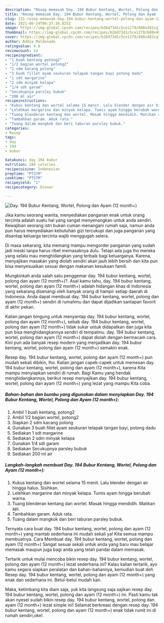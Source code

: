 ```yaml
---
description: "Resep memasak Day. 194 Bubur Kentang, Wortel, Polong dan Ayam (12 month+) yang lezat Untuk Jualan"
title: "Resep memasak Day. 194 Bubur Kentang, Wortel, Polong dan Ayam (12 month+) yang lezat Untuk Jualan"
slug: 131-resep-memasak-day-194-bubur-kentang-wortel-polong-dan-ayam-12-month-yang-lezat-untuk-jualan
date: 2021-06-24T06:37:34.825Z
image: https://img-global.cpcdn.com/recipes/b26d73d1c5ce1279/680x482cq70/day-194-bubur-kentang-wortel-polong-dan-ayam-12-month-foto-resep-utama.jpg
thumbnail: https://img-global.cpcdn.com/recipes/b26d73d1c5ce1279/680x482cq70/day-194-bubur-kentang-wortel-polong-dan-ayam-12-month-foto-resep-utama.jpg
cover: https://img-global.cpcdn.com/recipes/b26d73d1c5ce1279/680x482cq70/day-194-bubur-kentang-wortel-polong-dan-ayam-12-month-foto-resep-utama.jpg
author: Addie Maldonado
ratingvalue: 4.8
reviewcount: 14
recipeingredient:
- "1 buah kentang potong2"
- "1/2 bagian wortel potong2"
- "2 sdm kacang polong"
- "3 buah fillet ayam seukuran telapak tangan bayi potong dadu"
- "1 sdt margarine"
- "2 sdm minyak kelapa"
- "1/4 sdt garam"
- "Secukupnya parsley bubuk"
- "200 ml air"
recipeinstructions:
- "Kukus kentang dan wortel selama 15 menit. Lalu blender dengan air hingga halus. Sisihkan."
- "Lelehkan margarine dan minyak kelapa. Tumis ayam hingga berubah warna."
- "Tuang blenderan kentang dan wortel. Masak hingga mendidih. Matikan api."
- "Tambahkan garam. Aduk rata."
- "Tuang dalam mangkok dan beri taburan parsley bubuk."
categories:
- Resep
tags:
- day
- 194
- bubur

katakunci: day 194 bubur 
nutrition: 284 calories
recipecuisine: Indonesian
preptime: "PT37M"
cooktime: "PT57M"
recipeyield: "1"
recipecategory: Dinner

---
```



![Day. 194 Bubur Kentang, Wortel, Polong dan Ayam (12 month+)](https://img-global.cpcdn.com/recipes/b26d73d1c5ce1279/680x482cq70/day-194-bubur-kentang-wortel-polong-dan-ayam-12-month-foto-resep-utama.jpg)

Jika kamu seorang wanita, menyediakan panganan enak untuk orang tercinta adalah suatu hal yang sangat menyenangkan untuk anda sendiri. Kewajiban seorang istri bukan cuman menangani rumah saja, namun anda pun harus menyediakan kebutuhan gizi tercukupi dan juga panganan yang disantap keluarga tercinta wajib menggugah selera.

Di masa  sekarang, kita memang mampu mengorder panganan yang sudah jadi meski tanpa harus ribet memasaknya dulu. Tetapi ada juga lho mereka yang selalu mau menghidangkan yang terbaik bagi keluarganya. Karena, menyajikan masakan yang diolah sendiri akan jauh lebih bersih dan kita pun bisa menyesuaikan sesuai dengan makanan kesukaan famili. 



Mungkinkah anda salah satu penggemar day. 194 bubur kentang, wortel, polong dan ayam (12 month+)?. Asal kamu tahu, day. 194 bubur kentang, wortel, polong dan ayam (12 month+) adalah hidangan khas di Indonesia yang sekarang disenangi oleh banyak orang di hampir setiap daerah di Indonesia. Anda dapat membuat day. 194 bubur kentang, wortel, polong dan ayam (12 month+) sendiri di rumahmu dan dapat dijadikan santapan favorit di akhir pekan.

Kalian jangan bingung untuk menyantap day. 194 bubur kentang, wortel, polong dan ayam (12 month+), sebab day. 194 bubur kentang, wortel, polong dan ayam (12 month+) tidak sukar untuk didapatkan dan juga kita pun bisa menghidangkannya sendiri di tempatmu. day. 194 bubur kentang, wortel, polong dan ayam (12 month+) dapat diolah dengan bermacam cara. Kini pun ada banyak resep modern yang menjadikan day. 194 bubur kentang, wortel, polong dan ayam (12 month+) semakin enak.

Resep day. 194 bubur kentang, wortel, polong dan ayam (12 month+) pun mudah sekali dibikin, lho. Kalian jangan capek-capek untuk memesan day. 194 bubur kentang, wortel, polong dan ayam (12 month+), karena Kita mampu menyiapkan sendiri di rumah. Bagi Kamu yang hendak menghidangkannya, berikut resep menyajikan day. 194 bubur kentang, wortel, polong dan ayam (12 month+) yang lezat yang mampu Kita coba.

<!--inarticleads1-->

##### Bahan-bahan dan bumbu yang digunakan dalam menyiapkan Day. 194 Bubur Kentang, Wortel, Polong dan Ayam (12 month+):

1. Ambil 1 buah kentang, potong2
1. Ambil 1/2 bagian wortel, potong2
1. Siapkan 2 sdm kacang polong
1. Gunakan 3 buah fillet ayam seukuran telapak tangan bayi, potong dadu
1. Sediakan 1 sdt margarine
1. Sediakan 2 sdm minyak kelapa
1. Gunakan 1/4 sdt garam
1. Sediakan Secukupnya parsley bubuk
1. Sediakan 200 ml air




<!--inarticleads2-->

##### Langkah-langkah membuat Day. 194 Bubur Kentang, Wortel, Polong dan Ayam (12 month+):

1. Kukus kentang dan wortel selama 15 menit. Lalu blender dengan air hingga halus. Sisihkan.
1. Lelehkan margarine dan minyak kelapa. Tumis ayam hingga berubah warna.
1. Tuang blenderan kentang dan wortel. Masak hingga mendidih. Matikan api.
1. Tambahkan garam. Aduk rata.
1. Tuang dalam mangkok dan beri taburan parsley bubuk.




Ternyata cara buat day. 194 bubur kentang, wortel, polong dan ayam (12 month+) yang mantab sederhana ini mudah sekali ya! Kita semua mampu membuatnya. Cara Membuat day. 194 bubur kentang, wortel, polong dan ayam (12 month+) Sangat sesuai sekali untuk anda yang baru mau belajar memasak maupun juga bagi anda yang telah pandai dalam memasak.

Tertarik untuk mulai mencoba bikin resep day. 194 bubur kentang, wortel, polong dan ayam (12 month+) lezat sederhana ini? Kalau kalian tertarik, ayo kamu segera siapkan peralatan dan bahan-bahannya, kemudian buat deh Resep day. 194 bubur kentang, wortel, polong dan ayam (12 month+) yang enak dan sederhana ini. Betul-betul mudah kan. 

Maka, ketimbang kita diam saja, yuk kita langsung saja sajikan resep day. 194 bubur kentang, wortel, polong dan ayam (12 month+) ini. Pasti kamu tak akan nyesel sudah bikin resep day. 194 bubur kentang, wortel, polong dan ayam (12 month+) lezat simple ini! Selamat berkreasi dengan resep day. 194 bubur kentang, wortel, polong dan ayam (12 month+) enak tidak rumit ini di rumah sendiri,oke!.

